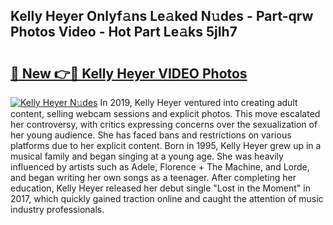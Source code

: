 ## Kelly Heyer Onlyf𝚊ns Le𝚊ked N𝚞des - Part-qrw Photos Video - Hot Part Le𝚊ks 5jIh7

# <h2><a href="http://ab62086.deff.icu/?id=Kelly+Heyer">🔗 New 👉🔴 Kelly Heyer VIDEO Photos</a></h2>

[![Kelly Heyer N𝚞des](https://i.imgur.com/rIISA9y.gif)](http://ab62086.deff.icu/?id=Kelly+Heyer)
In 2019, Kelly Heyer ventured into creating adult content, selling webcam sessions and explicit photos. This move escalated her controversy, with critics expressing concerns over the sexualization of her young audience. She has faced bans and restrictions on various platforms due to her explicit content. Born in 1995, Kelly Heyer grew up in a musical family and began singing at a young age. She was heavily influenced by artists such as Adele, Florence + The Machine, and Lorde, and began writing her own songs as a teenager. After completing her education, Kelly Heyer released her debut single "Lost in the Moment" in 2017, which quickly gained traction online and caught the attention of music industry professionals.
